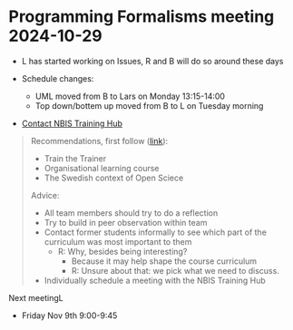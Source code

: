 # Programming Formalisms meeting 2024-10-29

- L has started working on Issues, R and B will do so around these days
- Schedule changes:
  - UML moved from B to Lars on Monday 13:15-14:00
  - Top down/bottem up moved from B to L on Tuesday morning

- [Contact NBIS Training Hub](https://github.com/UPPMAX/programming_formalisms/issues/41)

> Recommendations, first follow ([link](https://training.scilifelab.se/our_resources/trainer_community)):
> 
> - Train the Trainer
> - Organisational learning course
> - The Swedish context of Open Sciece
> 
> Advice:
> 
> - All team members should try to do a reflection
> - Try to build in peer observation within team
> - Contact former students informally to see which part of the curriculum was most important to them
>   - R: Why, besides being interesting?
>     - Because it may help shape the course curriculum
>     - R: Unsure about that: we pick what we need to discuss.
> - Individually schedule a meeting with the NBIS Training Hub

Next meetingL

- Friday Nov 9th 9:00-9:45